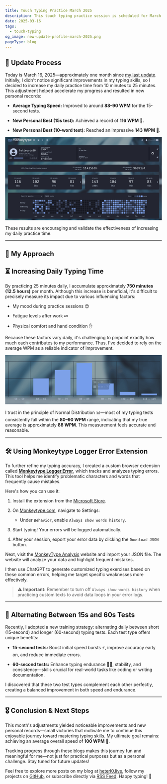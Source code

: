 ```yaml
---
title: Touch Typing Practice March 2025
description: This touch typing practice session is scheduled for March 2025. The goal is to help users enhance their typing speed and accuracy by regularly engaging in this practice.
date: 2025-03-16
tags:
  - touch-typing
og_image: new-update-profile-march-2025.png
pageType: blog
---
```

## 🚀 Update Process

Today is March 16, 2025—approximately one month since [my last update](../touch-typing-practice-feb-2025). Initially, I didn't notice significant improvements in my typing skills, so I decided to increase my daily practice time from 10 minutes to 25 minutes. This adjustment helped accelerate my progress and resulted in new personal records:

- **Average Typing Speed:** Improved to around **88–90 WPM** for the 15-second tests.
    
- **New Personal Best (15s test):** Achieved a record of **116 WPM** 🎉.
    
- **New Personal Best (10-word test):** Reached an impressive **143 WPM** 🎯.
    

![Monkeytype profile of heterl0 | March 2025](./new-update-profile-march-2025.png)

These results are encouraging and validate the effectiveness of increasing my daily practice time.
___
## 🎯 My Approach

## ⏳ Increasing Daily Typing Time

By practicing 25 minutes daily, I accumulate approximately **750 minutes (12.5 hours)** per month. Although this increase is beneficial, it's difficult to precisely measure its impact due to various influencing factors:

- My mood during practice sessions 😊
    
- Fatigue levels after work 💤
    
- Physical comfort and hand condition ✋
    

Because these factors vary daily, it's challenging to pinpoint exactly how much each contributes to my performance. Thus, I've decided to rely on the average WPM as a reliable indicator of improvement.

![Normal distribution of few days](./normal-distribution-graph.png)

I trust in the principle of Normal Distribution 📊—most of my typing tests consistently fall within the **80–90 WPM** range, indicating that my true average is approximately **88 WPM**. This measurement feels accurate and reasonable.
___
## 🛠️ Using Monkeytype Logger Error Extension

To further refine my typing accuracy, I created a custom browser extension called [**Monkeytype Logger Error**](../monkeytype-extension-logger-error), which tracks and analyzes typing errors. This tool helps me identify problematic characters and words that frequently cause mistakes.

Here's how you can use it:

1. Install the extension from the [Microsoft Store](https://microsoftedge.microsoft.com/addons/detail/monkeytype-history-logger/ophgnpohledibffckhpabdcciniinnjo).
    
2. On [Monkeytype.com](https://monkeytype.com/), navigate to Settings:
    
    - Under `Behavior`, enable `Always show words history`.
        
3. Start typing! Your errors will be logged automatically.
    
4. After your session, export your error data by clicking the `Download JSON` button.
    

Next, visit the [MonkeyType Analysis](https://monkeytype-analysis.heterl0.live/) website and import your JSON file. The website will analyze your data and highlight frequent mistakes.

I then use ChatGPT to generate customized typing exercises based on these common errors, helping me target specific weaknesses more effectively.

> ⚠️ **Important:** Remember to turn off `Always show words history` when practicing custom texts to avoid data loops in your error logs.
___
## 🔄 Alternating Between 15s and 60s Tests

Recently, I adopted a new training strategy: alternating daily between short (15-second) and longer (60-second) typing tests. Each test type offers unique benefits:

- **15-second tests:** Boost initial speed bursts ⚡️, improve accuracy early on, and reduce immediate errors.
    
- **60-second tests:** Enhance typing endurance 🏃‍♂️, stability, and consistency—skills crucial for real-world tasks like coding or writing documentation.
    

I discovered that these two test types complement each other perfectly, creating a balanced improvement in both speed and endurance.
___
## 🎖️ Conclusion & Next Steps

This month's adjustments yielded noticeable improvements and new personal records—small victories that motivate me to continue this enjoyable journey toward mastering typing skills. My ultimate goal remains: achieving an average overall speed of **100 WPM** 🚩.

Tracking progress through these blogs makes this journey fun and meaningful for me—not just for practical purposes but as a personal challenge. Stay tuned for future updates!

Feel free to explore more posts on my blog at [heterl0.live](https://heterl0.live/), follow my projects on [GitHub](https://github.com/heterl0), or subscribe directly via [RSS Feed](https://heterl0.live/feed/feed.xml). Happy typing! 🌟